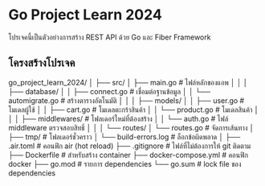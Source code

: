 # Go Project Learn 2024

โปรเจคนี้เป็นตัวอย่างการสร้าง REST API ด้วย Go และ Fiber Framework

## โครงสร้างโปรเจค

go_project_learn_2024/
│
├── src/
│ ├── main.go # ไฟล์หลักของแอพ
│ │
│ ├── database/
│ │ ├── connect.go # เชื่อมต่อฐานข้อมูล
│ │ └── automigrate.go # สร้างตารางอัตโนมัติ
│ │
│ ├── models/
│ │ ├── user.go # โมเดลผู้ใช้
│ │ ├── cart.go # โมเดลตะกร้าสินค้า
│ │ └── product.go # โมเดลสินค้า
│ │
│ ├── middlewares/ # โฟลเดอร์ใหม่ที่ต้องสร้าง
│ │ └── auth.go # ไฟล์ middleware ตรวจสอบสิทธิ์
│ │
│ └── routes/
│ └── routes.go # จัดการเส้นทาง
│
├── tmp/ # โฟลเดอร์ชั่วคราว
│ └── build-errors.log # ล็อกข้อผิดพลาด
│
├── .air.toml # คอนฟิก air (hot reload)
├── .gitignore # ไฟล์ที่ไม่ต้องการให้ git ติดตาม
├── Dockerfile # สำหรับสร้าง container
├── docker-compose.yml # คอนฟิก docker
├── go.mod # รายการ dependencies
└── go.sum # lock file ของ dependencies
